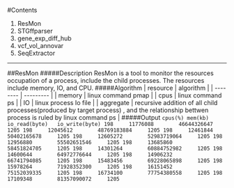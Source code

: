 #Contents
 1. ResMon
 1. STGffparser
 1. gene_exp_diff_hub
 1. vcf_vol_annovar
 1. SeqExtractor
---
##ResMon
#####Description
ResMon is a tool to monitor the resources occupation of a process, include the child processes. The resources include memory, IO, and CPU.
#####Algorithm
| resource | algorithm |
| -------- | --------- |
| memory   | linux command pmap |
| cpus | linux command ps |
| IO | linux process Io file |
| aggregate | recursive addition of all child processes(produced by target process) , and the relationship bettwen process is ruled by linux command ps | 
#####Output
`cpus(%) mem(kb) io_read(byte)   io_write(byte)
198     11776088        46644326647     1205
198     12045612        48769183884     1205
198     12461844        50402165678     1205
198     12605272        52983719064     1205
198     12956880        55502651546     1205
198     13685860        58451824705     1205
198     14301264        60884752982     1205
198     14600644        64972776644     1205
198     14906232        66741794085     1205
198     15483456        69228065898     1205
198     15978264        71928352300     1205
198     16151452        75152039335     1205
198     16734100        77754380558     1205
198     17109348        81357090072     1205`
